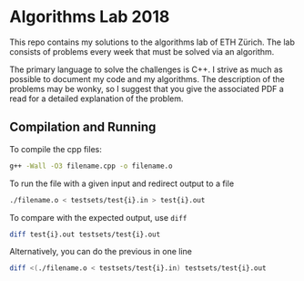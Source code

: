 # Algorithms Lab 2018
This repo contains my solutions to the algorithms lab of ETH Zürich. The lab consists of problems every week that must be solved via an algorithm. 

The primary language to solve the challenges is C++. I strive as much as possible to document my code and my algorithms. The description of the problems may be wonky, so I suggest that you give the associated PDF a read for a detailed explanation of the problem.

## Compilation and Running
To compile the cpp files:
```bash
g++ -Wall -O3 filename.cpp -o filename.o
```

To run the file with a given input and redirect output to a file
```bash
./filename.o < testsets/test{i}.in > test{i}.out
```

To compare with the expected output, use `diff`
```bash
diff test{i}.out testsets/test{i}.out
```

Alternatively, you can do the previous in one line
```bash
diff <(./filename.o < testsets/test{i}.in) testsets/test{i}.out
```
